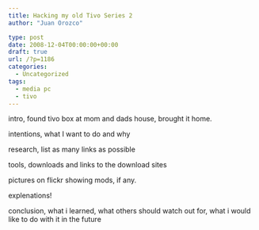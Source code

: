 ```yaml
---
title: Hacking my old Tivo Series 2
author: "Juan Orozco"

type: post
date: 2008-12-04T00:00:00+00:00
draft: true
url: /?p=1186
categories:
  - Uncategorized
tags:
  - media pc
  - tivo
---
```


intro, found tivo box at mom and dads house, brought it home.

intentions, what I want to do and why

research, list as many links as possible

tools, downloads and links to the download sites

pictures on flickr showing mods, if any.

explenations!

conclusion, what i learned, what others should watch out for, what i would like to do with it in the future
